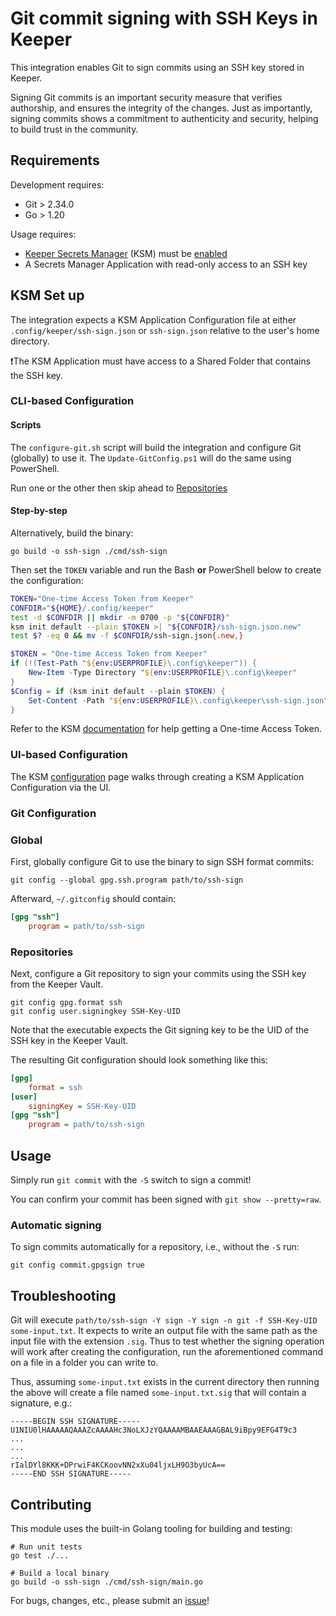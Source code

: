 # Git commit signing with SSH Keys in Keeper

This integration enables Git to sign commits using an SSH key stored in Keeper.

Signing Git commits is an important security measure that verifies authorship,
and ensures the integrity of the changes.
Just as importantly,
signing commits shows a commitment to authenticity and security,
helping to build trust in the community.

## Requirements

Development requires:

- Git > 2.34.0
- Go > 1.20

Usage requires:

- [Keeper Secrets Manager](https://docs.keeper.io/secrets-manager/secrets-manager/overview)
  (KSM) must be [enabled](https://docs.keeper.io/secrets-manager/secrets-manager/quick-start-guide)
- A Secrets Manager Application with read-only access to an SSH key

## KSM Set up

The integration expects a KSM Application Configuration file at either
`.config/keeper/ssh-sign.json` or
`ssh-sign.json`
relative to the user's home directory.

❗The KSM Application must have access to a Shared Folder that contains the SSH key.

### CLI-based Configuration

#### Scripts

The `configure-git.sh` script will build the integration and configure Git (globally) to use it.
The `Update-GitConfig.ps1` will do the same using PowerShell.

Run one or the other then skip ahead to [Repositories](#repositories)

#### Step-by-step

Alternatively, build the binary:

```shell
go build -o ssh-sign ./cmd/ssh-sign
```

Then set the `TOKEN` variable and run the Bash **or** PowerShell below to create the configuration:

```bash
TOKEN="One-time Access Token from Keeper"
CONFDIR="${HOME}/.config/keeper"
test -d $CONFDIR || mkdir -m 0700 -p "${CONFDIR}"
ksm init default --plain $TOKEN >| "${CONFDIR}/ssh-sign.json.new"
test $? -eq 0 && mv -f $CONFDIR/ssh-sign.json{.new,}
```

```PowerShell
$TOKEN = "One-time Access Token from Keeper"
if (!(Test-Path "${env:USERPROFILE}\.config\keeper")) {
    New-Item -Type Directory "${env:USERPROFILE}\.config\keeper"
}
$Config = if (ksm init default --plain $TOKEN) {
    Set-Content -Path "${env:USERPROFILE}\.config\keeper\ssh-sign.json" -Value $Config
}
```

Refer to the KSM [documentation](https://docs.keeper.io/secrets-manager/secrets-manager/about/one-time-token)
for help getting a One-time Access Token.

### UI-based Configuration

The KSM [configuration](https://docs.keeper.io/secrets-manager/secrets-manager/about/secrets-manager-configuration)
page walks through creating a KSM Application Configuration via the UI.

### Git Configuration

### Global

First, globally configure Git to use the binary to sign SSH format commits:

```shell
git config --global gpg.ssh.program path/to/ssh-sign
```

Afterward, `~/.gitconfig` should contain:

```ini
[gpg "ssh"]
    program = path/to/ssh-sign
```

### Repositories

Next, configure a Git repository to sign your commits using the SSH key from the Keeper Vault.

```shell
git config gpg.format ssh
git config user.signingkey SSH-Key-UID
```

Note that the executable expects the Git signing key to be the UID of the SSH key in the Keeper Vault.

The resulting Git configuration should look something like this:

```ini
[gpg]
    format = ssh
[user]
    signingKey = SSH-Key-UID
[gpg "ssh"]
    program = path/to/ssh-sign
```

## Usage

Simply run `git commit` with the `-S` switch to sign a commit!

You can confirm your commit has been signed with `git show --pretty=raw`.

### Automatic signing

To sign commits automatically for a repository, i.e., without the `-S` run:

```shell
git config commit.gpgsign true
```

## Troubleshooting

Git will execute `path/to/ssh-sign -Y sign -Y sign -n git -f SSH-Key-UID some-input.txt`.
It expects to write an output file with the same path as the input file with the extension `.sig`.
Thus to test whether the signing operation will work after creating the configuration,
run the aforementioned command on a file in a folder you can write to.

Thus, assuming `some-input.txt` exists in the current directory
then running the above will create a file named `some-input.txt.sig`
that will contain a signature, e.g.:

```PEM
-----BEGIN SSH SIGNATURE-----
U1NIU0lHAAAAAQAAAZcAAAAHc3NoLXJzYQAAAAMBAAEAAAGBAL9iBpy9EFG4T9c3
...
...
...
rIalDYl8KKK+DPrwiF4KCKoovNN2xXu04ljxLH9O3byUcA==
-----END SSH SIGNATURE-----
```

## Contributing

This module uses the built-in Golang tooling for building and testing:

```shell
# Run unit tests
go test ./...

# Build a local binary
go build -o ssh-sign ./cmd/ssh-sign/main.go
```

For bugs, changes, etc., please submit an [issue](https://github.com/Keeper-Security/git-ssh-sign/issues/new)!
